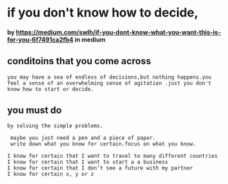# if you don't know how to decide,
#### by https://medium.com/swlh/if-you-dont-know-what-you-want-this-is-for-you-6f7491ca2fb4 in medium 
##  conditoins that you come across 
    you may have a sea of endless of decisions,but nothing happens.you feel a sense of an overwhelming sense of agitation .just you don't know how to start or decide.
    
## you must do 
    by solving the simple problems.
     
     maybe you just need a pen and a piece of paper.
     write down what you know for certain.focus on what you know. 

    I know for certain that I want to travel to many different countries
    I know for certain that I want to start a a business
    I know for certain that I don’t see a future with my partner
    I know for certain x, y or z

